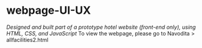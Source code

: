 # webpage-UI-UX
_Designed and built part of a prototype hotel website (front-end only), using HTML, CSS, and JavaScript_
To view the webpage, please go to Navodita > allfacilities2.html
